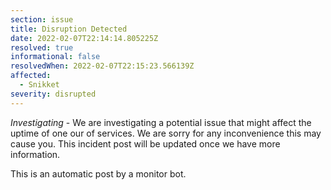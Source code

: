 ```yaml
---
section: issue
title: Disruption Detected
date: 2022-02-07T22:14:14.805225Z
resolved: true
informational: false
resolvedWhen: 2022-02-07T22:15:23.566139Z
affected:
  - Snikket
severity: disrupted
---
```

*Investigating* - We are investigating a potential issue that might affect the uptime of one our of services. We are sorry for any inconvenience this may cause you. This incident post will be updated once we have more information.

This is an automatic post by a monitor bot.
        